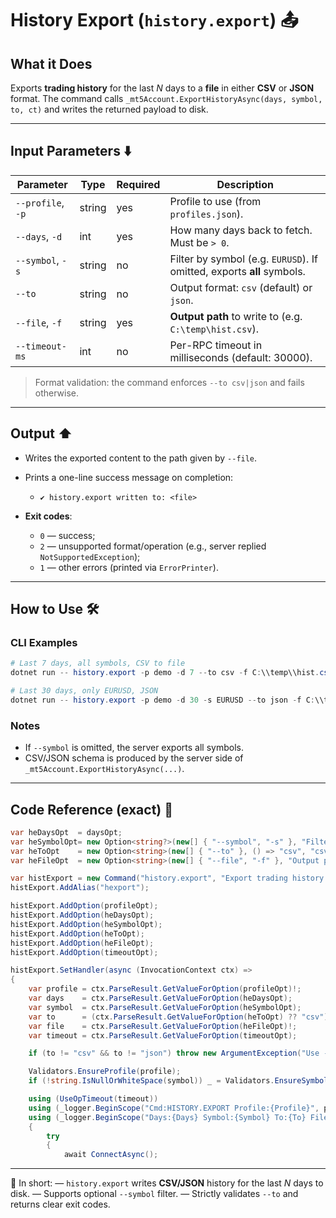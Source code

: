 # History Export (`history.export`) 📤

## What it Does

Exports **trading history** for the last *N* days to a **file** in either **CSV** or **JSON** format.
The command calls `_mt5Account.ExportHistoryAsync(days, symbol, to, ct)` and writes the returned payload to disk.

---

## Input Parameters ⬇️

| Parameter         | Type   | Required | Description                                                            |
| ----------------- | ------ | -------- | ---------------------------------------------------------------------- |
| `--profile`, `-p` | string | yes        | Profile to use (from `profiles.json`).                                 |
| `--days`, `-d`    | int    | yes        | How many days back to fetch. Must be `> 0`.                            |
| `--symbol`, `-s`  | string | no        | Filter by symbol (e.g. `EURUSD`). If omitted, exports **all** symbols. |
| `--to`            | string | no        | Output format: `csv` (default) or `json`.                              |
| `--file`, `-f`    | string | yes        | **Output path** to write to (e.g. `C:\temp\hist.csv`).                 |
| `--timeout-ms`    | int    | no        | Per-RPC timeout in milliseconds (default: 30000).                      |

> Format validation: the command enforces `--to csv|json` and fails otherwise.

---

## Output ⬆️

* Writes the exported content to the path given by `--file`.
* Prints a one-line success message on completion:

  * `✔ history.export written to: <file>`
* **Exit codes**:

  * `0` — success;
  * `2` — unsupported format/operation (e.g., server replied `NotSupportedException`);
  * `1` — other errors (printed via `ErrorPrinter`).

---

## How to Use 🛠️

### CLI Examples

```powershell
# Last 7 days, all symbols, CSV to file
dotnet run -- history.export -p demo -d 7 --to csv -f C:\\temp\\hist.csv --timeout-ms 60000

# Last 30 days, only EURUSD, JSON
dotnet run -- history.export -p demo -d 30 -s EURUSD --to json -f C:\\temp\\eurusd-history.json
```

### Notes

* If `--symbol` is omitted, the server exports all symbols.
* CSV/JSON schema is produced by the server side of `_mt5Account.ExportHistoryAsync(...)`.

---

## Code Reference (exact) 🧩

```csharp
var heDaysOpt  = daysOpt;
var heSymbolOpt= new Option<string?>(new[] { "--symbol", "-s" }, "Filter by symbol (optional)");
var heToOpt    = new Option<string>(new[] { "--to" }, () => "csv", "csv|json");
var heFileOpt  = new Option<string>(new[] { "--file", "-f" }, "Output path") { IsRequired = true };

var histExport = new Command("history.export", "Export trading history (deals/orders) to CSV/JSON");
histExport.AddAlias("hexport");

histExport.AddOption(profileOpt);
histExport.AddOption(heDaysOpt);
histExport.AddOption(heSymbolOpt);
histExport.AddOption(heToOpt);
histExport.AddOption(heFileOpt);
histExport.AddOption(timeoutOpt);

histExport.SetHandler(async (InvocationContext ctx) =>
{
    var profile = ctx.ParseResult.GetValueForOption(profileOpt)!;
    var days    = ctx.ParseResult.GetValueForOption(heDaysOpt);
    var symbol  = ctx.ParseResult.GetValueForOption(heSymbolOpt);
    var to      = (ctx.ParseResult.GetValueForOption(heToOpt) ?? "csv").Trim().ToLowerInvariant();
    var file    = ctx.ParseResult.GetValueForOption(heFileOpt)!;
    var timeout = ctx.ParseResult.GetValueForOption(timeoutOpt);

    if (to != "csv" && to != "json") throw new ArgumentException("Use --to csv|json");

    Validators.EnsureProfile(profile);
    if (!string.IsNullOrWhiteSpace(symbol)) _ = Validators.EnsureSymbol(symbol);

    using (UseOpTimeout(timeout))
    using (_logger.BeginScope("Cmd:HISTORY.EXPORT Profile:{Profile}", profile))
    using (_logger.BeginScope("Days:{Days} Symbol:{Symbol} To:{To} File:{File}", days, symbol ?? "<any>", to, file))
    {
        try
        {
            await ConnectAsync();
```

---

📌 In short:
— `history.export` writes **CSV/JSON** history for the last *N* days to disk.
— Supports optional `--symbol` filter.
— Strictly validates `--to` and returns clear exit codes.
